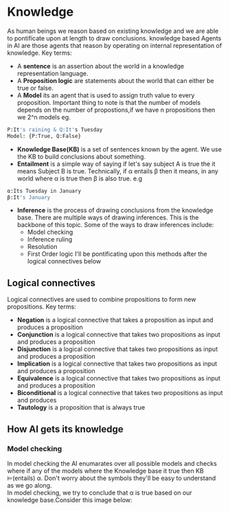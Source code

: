 # Knowledge
As human beings we reason based on existing knowledge and we are able to pontificate upon at length to draw conclusions.
knowledge based Agents in AI are those agents that reason by operating on internal representation of knowledge.
Key terms:
- A **sentence** is an assertion about the world in a knowledge representation language.
- A **Proposition logic** are statements about the world that can either be true or false.
- A **Model** its an agent that is used to assign truth value to every proposition. Important thing to note is that the number of models depends on the number of propostions,if we have n propositions then we 2^n models eg.
```bash
P:It's raining & Q:It's Tuesday
Model: {P:True, Q:False}
```
- **Knowledge Base(KB)** is a set of sentences known by the agent. We use the KB to build conclusions about something.
- **Entailment** is a simple way of saying if let's say subject A is true the it means Subject B is true. Technically, if α entails β then it means, in any world where α is true then β is also true. e.g
```bash
α:Its Tuesday in January
β:It's January
```
- **Inference** is the process of drawing conclusions from the knowledge base. There are multiple ways of drawing inferences. This is the backbone of this topic. Some of the ways to draw inferences include:
    - Model checking
    - Inference ruling
    - Resolution
    - First Order logic
I'll be pontificating upon this methods after the logical connectives below



## Logical connectives
Logical connectives are used to combine propositions to form new propositions.
Key terms:
- **Negation** is a logical connective that takes a proposition as input and produces a proposition
- **Conjunction** is a logical connective that takes two propositions as input and produces a proposition
- **Disjunction** is a logical connective that takes two propositions as input and produces a proposition
- **Implication** is a logical connective that takes two propositions as input and produces a proposition
- **Equivalence** is a logical connective that takes two propositions as input and produces a proposition
- **Biconditional** is a logical connective that takes two propositions as input and produces
- **Tautology** is a proposition that is always true

## How AI gets its knowledge
### Model checking
In model checking the AI enumarates over all possible models and checks where if any of the models where the Knowledge base it true then KB ⊨(entails) α. Don't worry about the symbols they'll be easy to understand as we go along. <br>
In model checking, we try to conclude that α is true based on our knowledge base.Consider this  image below: